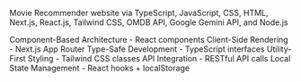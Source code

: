 Movie Recommender website via TypeScript, JavaScript, CSS, HTML, Next.js, React.js, Tailwind CSS, OMDB API, Google Gemini API, and Node.js

Component-Based Architecture - React components
Client-Side Rendering - Next.js App Router
Type-Safe Development - TypeScript interfaces
Utility-First Styling - Tailwind CSS classes
API Integration - RESTful API calls
Local State Management - React hooks + localStorage